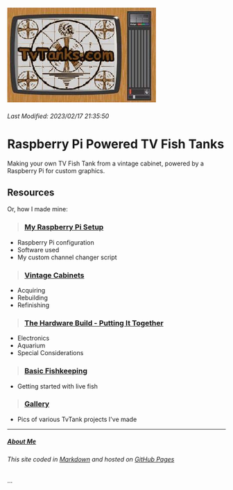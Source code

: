 <script async src="https://api.countapi.xyz/hit/tvtanks.com/visits?callback=cb"></script>

![TvTanks.com Logo](/assets/images/tvtanktv.JPG)

###### Last Modified: 2023/02/17 21:35:50

# Raspberry Pi Powered TV Fish Tanks

Making your own TV Fish Tank from a vintage cabinet, powered by a Raspberry Pi for custom graphics.

## Resources

Or, how I made mine:  

> ### [My Raspberry Pi Setup](/pages/raspberry-pi.md)

- Raspberry Pi configuration
- Software used
- My custom channel changer script

> ### [Vintage Cabinets](/pages/gallery.md)

- Acquiring
- Rebuilding
- Refinishing

> ### [The Hardware Build - Putting It Together](/pages/hardware.md)

- Electronics
- Aquarium
- Special Considerations

> ### [Basic Fishkeeping](/pages/fish.md)

- Getting started with live fish

>### [Gallery](/pages/gallery.md)  

- Pics of various TvTank projects I've made

---

##### [About Me](/pages/about.mdt)

###### This site coded in [Markdown](https://github.com/martinvicknair/tvtanks.com/blob/main/index.md?plain=1) and hosted on [GitHub Pages](https://github.com/martinvicknair/tvtanks.com)

<div id="visits">...</div>

<script>function cb(response) {document.getElementById('visits').innerText = response.value;}</script>
